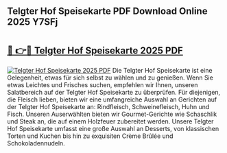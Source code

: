 ## Telgter Hof Speisekarte PDF Download Online 2025 Y7SFj

# <h2><a href="http://gc7oh2.nevu.top/?p=Telgter+Hof+Speisekarte">🔗 👉🔴 Telgter Hof Speisekarte 2025 PDF</a></h2>

[![Telgter Hof Speisekarte 2025 PDF](https://i.imgur.com/dBaPXMq.png)](http://gc7oh2.nevu.top/?p=Telgter+Hof+Speisekarte)
Die Telgter Hof Speisekarte ist eine Gelegenheit, etwas für sich selbst zu wählen und zu genießen. Wenn Sie etwas Leichtes und Frisches suchen, empfehlen wir Ihnen, unseren Salatbereich auf der Telgter Hof Speisekarte zu überprüfen. Für diejenigen, die Fleisch lieben, bieten wir eine umfangreiche Auswahl an Gerichten auf der Telgter Hof Speisekarte an: Rindfleisch, Schweinefleisch, Huhn und Fisch. Unseren Auserwählten bieten wir Gourmet-Gerichte wie Schaschlik und Steak an, die auf einem Holzfeuer zubereitet werden. Unsere Telgter Hof Speisekarte umfasst eine große Auswahl an Desserts, von klassischen Torten und Kuchen bis hin zu exquisiten Crème Brûlée und Schokoladennudeln.
